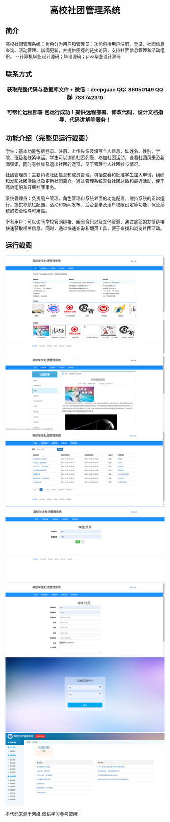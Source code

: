 <p><h1 align="center">高校社团管理系统</h1></p>

## 简介
高校社团管理系统：角色分为用户和管理员；功能包括用户注册、登录、社团信息查询、活动管理、新闻更新，并提供便捷的链接访问，支持社团信息管理和活动组织。    --计算机毕业设计源码；毕设源码；java毕业设计源码


## 联系方式
<p><h3 align="center">获取完整代码与数据库文件 + 微信：deepguan QQ: 86050149 QQ群: 783742310</h3></p>
<p><h3 align="center">可帮忙远程部署 包运行成功！提供远程部署、修改代码、设计文档指导、代码讲解等服务！</h3></p>

## 功能介绍（完整见运行截图）
学生：基本功能包括登录、注册、上传头像及填写个人信息，如姓名、性别、学院、班级和联系电话。学生可以浏览社团列表、参加社团活动，查看社团风采及新闻资讯，同时有参加及退出社团的选项，便于管理个人社团参与情况。

社团管理员：主要负责社团信息和成员管理，包括查看和批准学生加入申请，组织和发布社团活动以及更新社团简介。通过管理系统查看社团总数和最近活动，便于高效组织和开展社团事务。

系统管理员：负责用户管理、角色管理和系统界面的功能配置。维持系统的正常运行，提供导航栏配置、活动和新闻发布、后台登录及用户权限设定等功能，保证系统的安全性与可用性。

所有用户：可以访问学校官网链接、新闻资讯以及其他资源，通过底部的友情链接快速获取相关信息。同时，通过快速查询和翻页工具，便于查找和浏览社团活动。


## 运行截图
![](imgs/588112-20220320091448688-1953432938.png)
![](imgs/588112-20220320091454053-375173513.png)
![](imgs/588112-20220320091459807-1790682654.png)
![](imgs/588112-20220320091507341-963148470.png)
![](imgs/588112-20220320091513444-1792827131.png)
![](imgs/588112-20220320091519221-1599338894.png)
![](imgs/588112-20220320091524486-186021317.png)
![](imgs/588112-20220320091529977-992670018.png)

<p>本代码来源于网络,仅供学习参考使用!</p>
